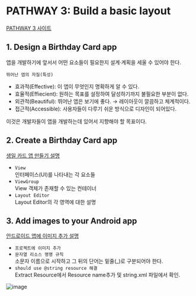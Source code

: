 # PATHWAY 3: Build a basic layout
[PATHWAY 3 사이트](https://developer.android.com/courses/pathways/android-basics-kotlin-three)

## 1. Design a Birthday Card app
앱을 개발하기에 앞서서 어떤 요소들이 필요한지 설계·계획을 세울 수 있어야 한다.

`뛰어난 앱의 자질(특성)`
- 효과적(Effective): 이 앱이 무엇인지 명확하게 알 수 있다.
- 효율적(Effiecient): 원하는 목표를 설정하여 달성하기까지 불필요한 부분이 없다.
- 외관적(Beautiful): 뛰어난 앱은 보기에 좋다. → 레이아웃이 깔끔하고 체계적이다.
- 접근적(Accessible): 사용자들이 다루기 쉬운 방식으로 디자인이 되어있다.

이것은 개발자들이 앱을 개발하는데 있어서 지향해야 할 목표이다.

## 2. Create a Birthday Card app
[생일 카드 앱 만들기 설명](https://developer.android.com/codelabs/basic-android-kotlin-training-birthday-card-app?continue=https%3A%2F%2Fdeveloper.android.com%2Fcourses%2Fpathways%2Fandroid-basics-kotlin-three%23codelab-https%3A%2F%2Fdeveloper.android.com%2Fcodelabs%2Fbasic-android-kotlin-training-birthday-card-app#0)

- `View`</br>
인터페이스(UI)를 나타내는 각 요소들
- `ViewGroup`</br>
View 객체가 존재할 수 있는 컨테이너
- `Layout Editor`</br>
Layout Editor의 각 영역에 대한 설명

## 3. Add images to your Android app
[안드로이드 앱에 이미지 추가 설명](https://developer.android.com/codelabs/basic-android-kotlin-training-birthday-card-app-image?continue=https%3A%2F%2Fdeveloper.android.com%2Fcourses%2Fpathways%2Fandroid-basics-kotlin-three%23codelab-https%3A%2F%2Fdeveloper.android.com%2Fcodelabs%2Fbasic-android-kotlin-training-birthday-card-app-image#0)

- `프로젝트에 이미지 추가`
- `문자열 리소스 명명 규칙`</br>
소문자 이름으로 시작하고 그 뒤의 단어는 밑줄(_)로 구분되어야 한다.
- `should use @string resource 해결`</br>
Extract Resource에서 Resource name추가 및 string.xml 파일에서 확인.

![image](https://user-images.githubusercontent.com/52282493/129652762-3a228b21-b4f0-46e6-b638-6b42faa5d646.png)

